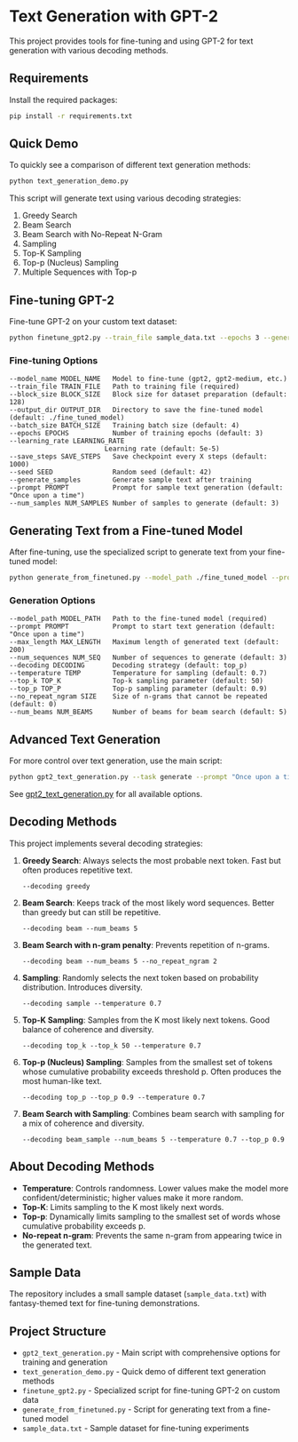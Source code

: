 # Text Generation with GPT-2

This project provides tools for fine-tuning and using GPT-2 for text generation with various decoding methods.

## Requirements

Install the required packages:

```bash
pip install -r requirements.txt
```

## Quick Demo

To quickly see a comparison of different text generation methods:

```bash
python text_generation_demo.py
```

This script will generate text using various decoding strategies:
1. Greedy Search
2. Beam Search
3. Beam Search with No-Repeat N-Gram
4. Sampling
5. Top-K Sampling
6. Top-p (Nucleus) Sampling
7. Multiple Sequences with Top-p

## Fine-tuning GPT-2

Fine-tune GPT-2 on your custom text dataset:

```bash
python finetune_gpt2.py --train_file sample_data.txt --epochs 3 --generate_samples
```

### Fine-tuning Options

```
--model_name MODEL_NAME   Model to fine-tune (gpt2, gpt2-medium, etc.)
--train_file TRAIN_FILE   Path to training file (required)
--block_size BLOCK_SIZE   Block size for dataset preparation (default: 128)
--output_dir OUTPUT_DIR   Directory to save the fine-tuned model (default: ./fine_tuned_model)
--batch_size BATCH_SIZE   Training batch size (default: 4)
--epochs EPOCHS           Number of training epochs (default: 3)
--learning_rate LEARNING_RATE
                        Learning rate (default: 5e-5)
--save_steps SAVE_STEPS   Save checkpoint every X steps (default: 1000)
--seed SEED               Random seed (default: 42)
--generate_samples        Generate sample text after training
--prompt PROMPT           Prompt for sample text generation (default: "Once upon a time")
--num_samples NUM_SAMPLES Number of samples to generate (default: 3)
```

## Generating Text from a Fine-tuned Model

After fine-tuning, use the specialized script to generate text from your fine-tuned model:

```bash
python generate_from_finetuned.py --model_path ./fine_tuned_model --prompt "Once upon a time"
```

### Generation Options

```
--model_path MODEL_PATH   Path to the fine-tuned model (required)
--prompt PROMPT           Prompt to start text generation (default: "Once upon a time")
--max_length MAX_LENGTH   Maximum length of generated text (default: 200)
--num_sequences NUM_SEQ   Number of sequences to generate (default: 3)
--decoding DECODING       Decoding strategy (default: top_p)
--temperature TEMP        Temperature for sampling (default: 0.7)
--top_k TOP_K             Top-k sampling parameter (default: 50)
--top_p TOP_P             Top-p sampling parameter (default: 0.9)
--no_repeat_ngram SIZE    Size of n-grams that cannot be repeated (default: 0)
--num_beams NUM_BEAMS     Number of beams for beam search (default: 5)
```

## Advanced Text Generation

For more control over text generation, use the main script:

```bash
python gpt2_text_generation.py --task generate --prompt "Once upon a time" --decoding top_p
```

See [gpt2_text_generation.py](gpt2_text_generation.py) for all available options.

## Decoding Methods

This project implements several decoding strategies:

1. **Greedy Search**: Always selects the most probable next token. Fast but often produces repetitive text.
   ```
   --decoding greedy
   ```

2. **Beam Search**: Keeps track of the most likely word sequences. Better than greedy but can still be repetitive.
   ```
   --decoding beam --num_beams 5
   ```

3. **Beam Search with n-gram penalty**: Prevents repetition of n-grams.
   ```
   --decoding beam --num_beams 5 --no_repeat_ngram 2
   ```

4. **Sampling**: Randomly selects the next token based on probability distribution. Introduces diversity.
   ```
   --decoding sample --temperature 0.7
   ```

5. **Top-K Sampling**: Samples from the K most likely next tokens. Good balance of coherence and diversity.
   ```
   --decoding top_k --top_k 50 --temperature 0.7
   ```

6. **Top-p (Nucleus) Sampling**: Samples from the smallest set of tokens whose cumulative probability exceeds threshold p. Often produces the most human-like text.
   ```
   --decoding top_p --top_p 0.9 --temperature 0.7
   ```

7. **Beam Search with Sampling**: Combines beam search with sampling for a mix of coherence and diversity.
   ```
   --decoding beam_sample --num_beams 5 --temperature 0.7 --top_p 0.9
   ```

## About Decoding Methods

- **Temperature**: Controls randomness. Lower values make the model more confident/deterministic; higher values make it more random.
- **Top-K**: Limits sampling to the K most likely next words.
- **Top-p**: Dynamically limits sampling to the smallest set of words whose cumulative probability exceeds p.
- **No-repeat n-gram**: Prevents the same n-gram from appearing twice in the generated text.

## Sample Data

The repository includes a small sample dataset (`sample_data.txt`) with fantasy-themed text for fine-tuning demonstrations.

## Project Structure

- `gpt2_text_generation.py` - Main script with comprehensive options for training and generation
- `text_generation_demo.py` - Quick demo of different text generation methods
- `finetune_gpt2.py` - Specialized script for fine-tuning GPT-2 on custom data
- `generate_from_finetuned.py` - Script for generating text from a fine-tuned model
- `sample_data.txt` - Sample dataset for fine-tuning experiments 